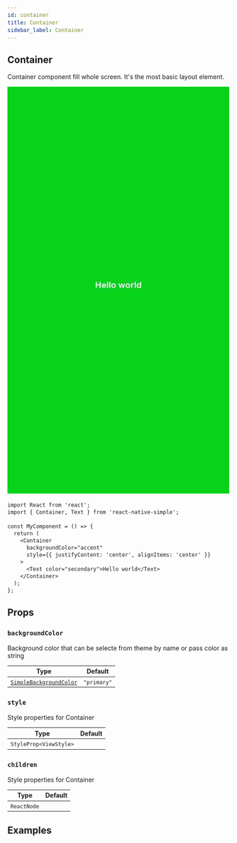 ```yaml
---
id: container
title: Container
sidebar_label: Container
---
```


## Container

Container component fill whole screen. It's the most basic layout element.

![Container](assets/component-container.jpg)

```
import React from 'react';
import { Container, Text } from 'react-native-simple';

const MyComponent = () => {
  return (
    <Container
      backgroundColor="accent"
      style={{ justifyContent: 'center', alignItems: 'center' }}
    >
      <Text color="secondary">Hello world</Text>
    </Container>
  );
};

```

## Props

### `backgroundColor`

Background color that can be selecte from theme by name or pass color as string

| Type                                        | Default     |
| ------------------------------------------- | ----------- |
| [`SimpleBackgroundColor`](customization.md) | `"primary"` |

### `style`

Style properties for Container

| Type                   | Default |
| ---------------------- | ------- |
| `StyleProp<ViewStyle>` |         |

### `children`

Style properties for Container

| Type        | Default |
| ----------- | ------- |
| `ReactNode` |         |

## Examples
